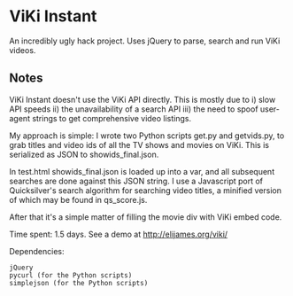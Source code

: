 ViKi Instant
============

An incredibly ugly hack project. Uses jQuery to parse, search and run ViKi videos.

Notes
-----
ViKi Instant doesn't use the ViKi API directly. This is mostly due to i) slow
API speeds ii) the unavailability of a search API iii) the need to spoof
user-agent strings to get comprehensive video listings.

My approach is simple: I wrote two Python scripts get.py and getvids.py, to
grab titles and video ids of all the TV shows and movies on ViKi. This is serialized as
JSON to showids_final.json. 

In test.html showids_final.json is loaded up into a var, and all subsequent
searches are done against this JSON string. I use a Javascript port of
Quicksilver's search algorithm for searching video titles, a minified version of
which may be found in qs_score.js.

After that it's a simple matter of filling the movie div with ViKi embed code.

Time spent: 1.5 days. See a demo at http://elijames.org/viki/

Dependencies:

```
jQuery  
pycurl (for the Python scripts)  
simplejson (for the Python scripts)  
```
